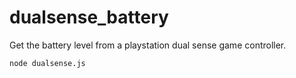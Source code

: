 # dualsense_battery
Get the battery level from a playstation dual sense game controller.

`node dualsense.js`
